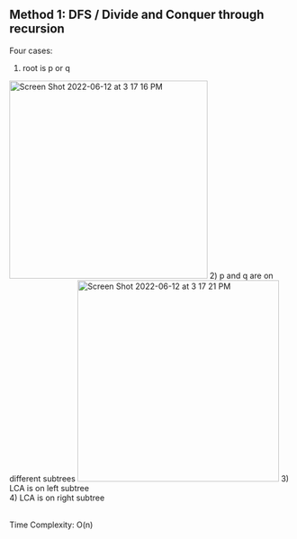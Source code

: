 ## Method 1: DFS / Divide and Conquer through recursion
Four cases: </br>
1) root is p or q
<img width="352" alt="Screen Shot 2022-06-12 at 3 17 16 PM" src="https://user-images.githubusercontent.com/106039830/173249667-b66fb839-e66b-49b3-9e6a-20ae2de6e355.png">
2) p and q are on different subtrees
<img width="358" alt="Screen Shot 2022-06-12 at 3 17 21 PM" src="https://user-images.githubusercontent.com/106039830/173249716-e23770ff-2e1b-4925-947d-660151f88973.png">
3) LCA is on left subtree </br>
4) LCA is on right subtree </br>

</br>

Time Complexity: O(n)
